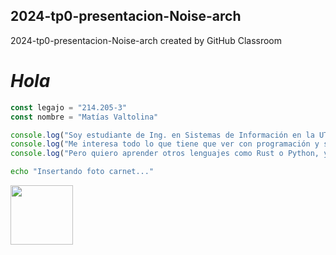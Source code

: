 ## 2024-tp0-presentacion-Noise-arch
2024-tp0-presentacion-Noise-arch created by GitHub Classroom

# *Hola*
```js
const legajo = "214.205-3"
const nombre = "Matías Valtolina"

console.log("Soy estudiante de Ing. en Sistemas de Información en la UTN. Trabajo como Desarrollador de Software para un ecommerce que hice de cero.")
console.log("Me interesa todo lo que tiene que ver con programación y sistemas, mi lenguaje principal es TypeScript y lo uso para aplicaciones web o API.")
console.log("Pero quiero aprender otros lenguajes como Rust o Python, y adentrarme en otras áreas del desarrollo de software.")
```
```bash
echo "Insertando foto carnet..."
```
<img src="https://i.imgur.com/50jzjoE.jpeg" width="100" height="95">

